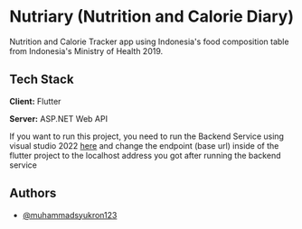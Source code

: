 
# Nutriary (Nutrition and Calorie Diary)

Nutrition and Calorie Tracker app using Indonesia's food composition table from Indonesia's Ministry of Health 2019.




## Tech Stack

**Client:** Flutter

**Server:** ASP.NET Web API

If you want to run this project, you need to run the Backend Service using visual studio 2022 [here](https://github.com/muhammadsyukron123/NutriaryRESTServices) and change the endpoint (base url) inside of the flutter project to the localhost address you got after running the backend service

## Authors

- [@muhammadsyukron123](https://www.github.com/muhammadsyukron123)

